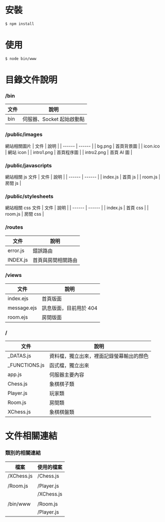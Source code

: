 # 安裝

    $ npm install

# 使用

    $ node bin/www

# 目錄文件說明

### /bin

| 文件 | 說明 |
| ------ | ------ |
| bin | 伺服器、Socket 起始啟動點 |

### /public/images

網站相關圖片
| 文件 | 說明 |
| ------ | ------ |
| bg.png | 首頁背景圖 |
| icon.ico | 網站 icon |
| intro1.png | 首頁程序圖 |
| intro2.png | 首頁 AI 圖 |

### /public/javascripts

網站相關 js 文件
| 文件 | 說明 |
| ------ | ------ |
| index.js | 首頁 js |
| room.js | 房間 js |

### /public/stylesheets

網站相關 css 文件
| 文件 | 說明 |
| ------ | ------ |
| index.js | 首頁 css |
| room.js | 房間 css |

### /routes

| 文件 | 說明 |
| ------ | ------ |
| error.js | 錯誤路由 |
| INDEX.js | 首頁與房間相關路由 |

### /views

| 文件 | 說明 |
| ------ | ------ |
| index.ejs | 首頁版面 |
| message.ejs | 訊息版面，目前用於 404 |
| room.ejs | 房間版面 |

### /

| 文件 | 說明 |
| ------ | ------ |
| _DATAS.js | 資料檔，獨立出來，裡面記錄螢幕輸出的顏色 |
| _FUNCTIONS.js | 函式檔，獨立出來 |
| app.js | 伺服器主要內容 |
| Chess.js | 象棋棋子類 |
| Player.js | 玩家類 |
| Room.js | 房間類 |
| XChess.js | 象棋棋盤類 |

# 文件相關連結

### 類別的相關連結

| 檔案 | 使用的檔案 |
| ------ | ------ |
| /XChess.js | /Chess.js |
|  |  |
| /Room.js | /Player.js |
|  | /XChess.js |
|  |  |
| /bin/www | /Room.js |
|  | /Player.js |
    
